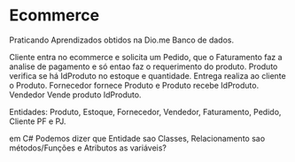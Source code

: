 # Ecommerce
Praticando Aprendizados obtidos na Dio.me Banco de dados.

Cliente entra no ecommerce e solicita um Pedido, que o Faturamento faz a analise de pagamento e só entao faz o requerimento do produto.
Produto verifica se há IdProduto no estoque e quantidade.
Entrega realiza ao cliente o Produto.
Fornecedor fornece Produto e Produto recebe IdProduto.
Vendedor Vende produto IdProduto.

Entidades: Produto, Estoque, Fornecedor, Vendedor, Faturamento, Pedido, Cliente PF e PJ.

em C# Podemos dizer que Entidade sao Classes, Relacionamento sao métodos/Funções e Atributos as variáveis?
